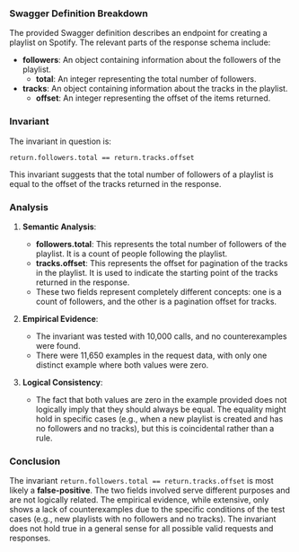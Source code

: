### Swagger Definition Breakdown

The provided Swagger definition describes an endpoint for creating a playlist on Spotify. The relevant parts of the response schema include:

- **followers**: An object containing information about the followers of the playlist.
  - **total**: An integer representing the total number of followers.
- **tracks**: An object containing information about the tracks in the playlist.
  - **offset**: An integer representing the offset of the items returned.

### Invariant

The invariant in question is:

`return.followers.total == return.tracks.offset`

This invariant suggests that the total number of followers of a playlist is equal to the offset of the tracks returned in the response.

### Analysis

1. **Semantic Analysis**:
   - **followers.total**: This represents the total number of followers of the playlist. It is a count of people following the playlist.
   - **tracks.offset**: This represents the offset for pagination of the tracks in the playlist. It is used to indicate the starting point of the tracks returned in the response.
   - These two fields represent completely different concepts: one is a count of followers, and the other is a pagination offset for tracks.

2. **Empirical Evidence**:
   - The invariant was tested with 10,000 calls, and no counterexamples were found.
   - There were 11,650 examples in the request data, with only one distinct example where both values were zero.

3. **Logical Consistency**:
   - The fact that both values are zero in the example provided does not logically imply that they should always be equal. The equality might hold in specific cases (e.g., when a new playlist is created and has no followers and no tracks), but this is coincidental rather than a rule.

### Conclusion

The invariant `return.followers.total == return.tracks.offset` is most likely a **false-positive**. The two fields involved serve different purposes and are not logically related. The empirical evidence, while extensive, only shows a lack of counterexamples due to the specific conditions of the test cases (e.g., new playlists with no followers and no tracks). The invariant does not hold true in a general sense for all possible valid requests and responses.
